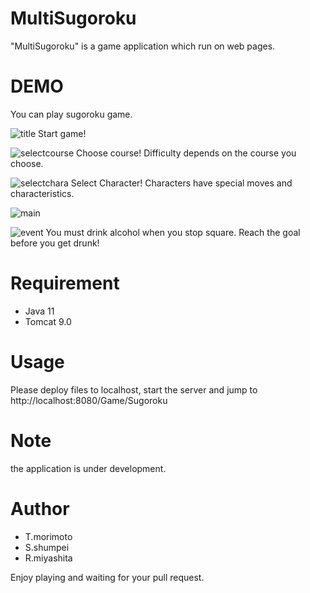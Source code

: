 # MultiSugoroku

"MultiSugoroku" is a game application which run on web pages.

# DEMO

You can play sugoroku game.

![title](https://user-images.githubusercontent.com/65071730/92205657-1fedd300-eec1-11ea-9ac6-50b8be669729.PNG)
Start game!

![selectcourse](https://user-images.githubusercontent.com/65071730/92205691-2c722b80-eec1-11ea-8aeb-94147e2b9f1e.PNG)
Choose course!
Difficulty depends on the course you choose.

![selectchara](https://user-images.githubusercontent.com/65071730/92205697-2e3bef00-eec1-11ea-9abd-fb325f110982.PNG)
Select Character!
Characters have special moves and characteristics.

![main](https://user-images.githubusercontent.com/65071730/92205700-309e4900-eec1-11ea-96c9-aabbacd7b8c2.PNG)

![event](https://user-images.githubusercontent.com/65071730/92205703-32680c80-eec1-11ea-8d5c-2fc5146619cd.PNG)
You must drink alcohol when you stop square.
Reach the goal before you get drunk!

# Requirement

* Java 11
* Tomcat 9.0

# Usage

Please deploy files to localhost, start the server and jump to http://localhost:8080/Game/Sugoroku

# Note

the application is under development.

# Author

* T.morimoto
* S.shumpei
* R.miyashita

Enjoy playing and waiting for your pull request.
